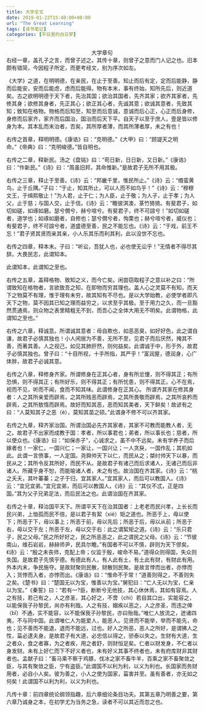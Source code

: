 ```yaml
---
title: 大学全文
date: 2019-01-22T15:40:00+08:00
url: "The Great Learning"
tags: [读书笔记]
categories: [平日里的白日梦]
---
```


<center>大学章句</center>
右经一章，盖孔子之言，而曾子述之。其传十章，则曾子之意而门人记之也。旧本颇有错简，今因程子所定，而更考经文，别为序次如左。

《大学》之道，在明明德，在亲民，在止于至善。知止而后有定，定而后能静，静而后能安，安而后能虑，虑而后能得。物有本末，事有终始，知所先后，则近道矣。古之欲明明德于天下者，先治其国；欲治其国者，先齐其家；欲齐其家者，先修其身；欲修其身者，先正其心；欲正其心者，先诚其意；欲诚其意者，先致其知；致知在格物。物格而后知至，知至而后意诚，意诚而后心正，心正而后身修，身修而后家齐，家齐而后国治，国治而后天下平。自天子以至于庶人，壹是皆以修身为本。其本乱而末治者，否矣，其所厚者薄，而其所薄者厚，未之有也！

右传之首章，释明明德。《康诰》曰：“克明德。”《大甲》曰：“顾諟天之明命。”《帝典》曰：“克明峻德。”皆自明也。

右传之二章，释新民。汤之《盘铭》曰：“苟日新，日日新，又日新。”《康诰》曰：“作新民。”《诗》曰：“周虽旧邦，其命惟新。”是故君子无所不用其极。　

右传之三章，释止于至善。《诗》云：“邦畿千里，惟民所止。”《诗》云：“缗蛮黄鸟，止于丘隅。”子曰：“于止，知其所止，可以人而不如鸟乎！”《诗》云：“穆穆文王，于缉熙敬止！”为人君，止于仁；为人臣，止于敬；为人子，止于孝；为人父，止于慈；与国人交，止于信。《诗》云：“瞻彼淇澳，菉竹猗猗。有斐君子，如切如磋，如琢如磨。瑟兮僩兮，赫兮喧兮。有斐君子，终不可諠兮！”如切如磋者，道学也；如琢如磨者，自修也；瑟兮僩兮者，恂栗也；赫兮喧兮者，威仪也；有斐君子，终不可諠兮者，道盛德至善，民之不能忘也。《诗》云：“于戏，前王不忘！”君子贤其贤而亲其亲，小人乐其乐而利其利，此以没世不忘也。

右传之四章，释本末。子曰：“听讼，吾犹人也，必也使无讼乎！”无情者不得尽其辞。大畏民志，此谓知本。

此谓知本，此谓知之至也。

右传之五章，盖释格物、致知之义，而今亡矣。闲尝窃取程子之意以补之曰：“所谓致知在格物者，言欲致吾之知，在即物而穷其理也。盖人心之灵莫不有知，而天下之物莫不有理，惟于理有未穷，故其知有不尽也。是以大学始教，必使学者即凡天下之物，莫不因其已知之理而益穷之，以求至乎其极。至于用力之久，而一旦豁然贯通焉，则众物之表里精粗无不到，而吾心之全体大用无不明矣。此谓物格，此谓知之至也。”　　

右传之六章，释诚意。所谓诚其意者：毋自欺也，如恶恶臭，如好好色，此之谓自谦，故君子必慎其独也！小人闲居为不善，无所不至，见君子而后厌然，掩其不善，而著其善。人之视己，如见其肺肝然，则何益矣。此谓诚于中，形于外，故君子必慎其独也。曾子曰：“十目所视，十手所指，其严乎！”富润屋，德润身，心广体胖，故君子必诚其意。

右传之八章，释修身齐家。所谓修身在正其心者，身有所忿懥，则不得其正；有所恐惧，则不得其正；有所好乐，则不得其正；有所忧患，则不得其正。心不在焉，视而不见，听而不闻，食而不知其味。此谓修身在正其心。
所谓齐其家在修其身者：人之其所亲爱而辟焉，之其所贱恶而辟焉，之其所畏敬而辟焉，之其所哀矜而辟焉，之其所敖惰而辟焉。故好而知其恶，恶而知其美者，天下鲜矣！故谚有之曰：“人莫知其子之恶（è），莫知其苗之硕。”此谓身不修不可以齐其家。 　　

右传之九章，释齐家治国。所谓治国必先齐其家者，其家不可教而能教人者，无之。故君子不出家而成教于国：孝者，所以事君也；弟者，所以事长也；慈者，所以使众也。《康诰》曰：“如保赤子”，心诚求之，虽不中不远矣。未有学养子而后嫁者也！一家仁，一国兴仁；一家让，一国兴让；一人贪戾，一国作乱；其机如此。此谓一言偾事，一人定国。尧舜帅天下以仁，而民从之；桀纣帅天下以暴，而民从之；其所令反其所好，而民不从。是故君子有诸己而后求诸人，无诸己而后非诸人。所藏乎身不恕，而能喻诸人者，未之有也。故治国在齐其家。《诗》云：“桃之夭夭，其叶蓁蓁；之子于归，宜其家人。”宜其家人，而后可以教国人。《诗》云：“宜兄宜弟。”宜兄宜弟，而后可以教国人。《诗》云：“其仪不忒，正是四国。”其为父子兄弟足法，而后民法之也。此谓治国在齐其家。

右传之十章，释治国平天下。所谓平天下在治其国者：上老老而民兴孝，上长长而民兴弟，上恤孤而民不倍，是以君子有絜（xié）矩之道也。所恶于上，毋以使下；所恶于下，毋以事上；所恶于前，毋以先后；所恶于后，毋以从前；所恶于右，毋以交于左；所恶于左，毋以交于右：此之谓絜矩之道。《诗》云：“乐只君子，民之父母。”民之所好好之，民之所恶恶之，此之谓民之父母。《诗》云：“节彼南山，维石岩岩，赫赫师尹，民具尔瞻。”有国者不可以不慎，辟则为天下僇矣。《诗》云：“殷之未丧师，克配上帝；仪监于殷，峻命不易。”道得众则得国，失众则失国。是故君子先慎乎德。有德此有人，有人此有土，有土此有财，有财此有用。外本内末，争民施夺。是故财聚则民散，财散则民聚。是故言悖而出者，亦悖而入；货悖而入者，亦悖而出。《康诰》曰：“惟命不于常！”道善则得之，不善则失之矣。《楚书》曰：“楚国无以为宝，惟善以为宝。”舅犯曰：“亡人无以为宝，仁亲以为宝。”《秦誓》曰：“若有一?臣，断断兮无他技，其心休休焉，其如有容焉。人之有技，若己有之，人之彦圣，其心好之，不啻（chì）若自其口出，实能容之，以能保我子孙黎民，尚亦有利哉。人之有技，媢疾以恶之，人之彦圣，而违之俾（bǐ）不通，实不能容，以不能保我子孙黎民，亦曰殆哉。”唯仁人放流之，迸诸四夷，不与同中国。此谓唯仁人为能爱人，能恶人。见贤而不能举，举而不能先，命也；见不善而不能退，退而不能远，过也。好人之所恶，恶人之所好，是谓拂人之性，菑必逮夫身。是故君子有大道，必忠信以得之，骄泰以失之。生财有大道，生之者众，食之者寡，为之者疾，用之者舒，则财恒足矣。仁者以财发身，不仁者以身发财。未有上好仁而下不好义者也，未有好义其事不终者也，未有府库财非其财者也。孟献子曰：“畜马乘不察于鸡豚，伐冰之家不畜牛羊，百乘之家不畜聚敛之臣，与其有聚敛之臣，宁有盗臣。”此谓国不以利为利，以义为利也。长国家而务财用者，必自小人矣。彼为善之，小人之使为国家，菑害并至。虽有善者，亦无如之何矣！此谓国不以利为利，以义为利也。

凡传十章：前四章统论纲领指趣，后六章细论条目功夫。其第五章乃明善之要，第六章乃诚身之本，在初学尤为当务之急，读者不可以其近而忽之也。